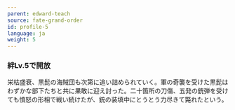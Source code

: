 ```yaml
---
parent: edward-teach
source: fate-grand-order
id: profile-5
language: ja
weight: 5
---
```


### 絆Lv.5で開放

栄枯盛衰、黒髭の海賊団も次第に追い詰められていく。軍の奇襲を受けた黒髭はわずかな部下たちと共に果敢に迎え討った。二十箇所の刀傷、五発の銃弾を受けても憤怒の形相で戦い続けたが、銃の装填中にとうとう力尽きて斃れたという。
